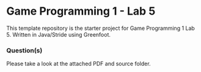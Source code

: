 # Game Programming 1 - Lab 5

This template repository is the starter project for Game Programming 1 Lab 5. Written in Java/Stride using Greenfoot.

### Question(s)

Please take a look at the attached PDF and source folder.